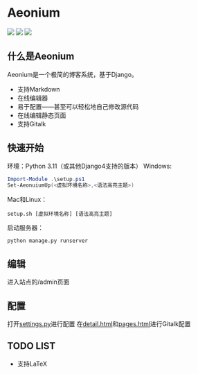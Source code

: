 # Aeonium
![](https://img.shields.io/badge/Python_3.11-blue?style=for-the-badge&logo=python&logoColor=white)   ![](https://img.shields.io/badge/powered_by_django-darkgreen?style=for-the-badge&logo=django&logoColor=white)
![](https://img.shields.io/badge/markdown_supported-black?style=for-the-badge&logo=markdown&logoColor=white)

## 什么是Aeonium
Aeonium是一个极简的博客系统，基于Django。
* 支持Markdown
* 在线编辑器
* 易于配置——甚至可以轻松地自己修改源代码
* 在线编辑静态页面
* 支持Gitalk

## 快速开始
环境：Python 3.11（或其他Django4支持的版本）
Windows:
```powershell
Import-Module .\setup.ps1
Set-AeonuiumUp(<虚拟环境名称>,<语法高亮主题>)
```
Mac和Linux：
```shell
setup.sh [虚拟环境名称] [语法高亮主题]
```

启动服务器：
```
python manage.py runserver
```
## 编辑
进入站点的/admin页面

## 配置
打开[settings.py](/blog/settings.py)进行配置
在[detail.html](themes/origin/templates/detail.html)和[pages.html](themes/origin/templates/pages.html)进行Gitalk配置
## TODO LIST
* 支持LaTeX


